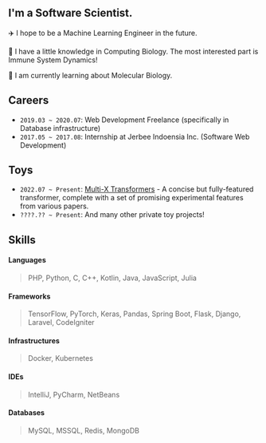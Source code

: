 ## I'm a Software Scientist.

✈️ I hope to be a Machine Learning Engineer in the future.

🧠 I have a little knowledge in Computing Biology. The most interested part is Immune System Dynamics!

📖 I am currently learning about Molecular Biology.

## Careers
- `2019.03 ~ 2020.07`: Web Development Freelance (specifically in Database infrastructure)
- `2017.05 ~ 2017.08`: Internship at Jerbee Indoensia Inc. (Software Web Development)

## Toys
- `2022.07 ~ Present`: [Multi-X Transformers](https://github.com/mfarisadip/Multi-X-Transformers) - A concise but fully-featured transformer, complete with a set of promising experimental features from various papers.
- `????.?? ~ Present`: And many other private toy projects!

## Skills

#### Languages
> PHP, Python, C, C++, Kotlin, Java, JavaScript, Julia

#### Frameworks
> TensorFlow, PyTorch, Keras, Pandas, Spring Boot, Flask, Django, Laravel, CodeIgniter

#### Infrastructures
> Docker, Kubernetes

#### IDEs
> IntelliJ, PyCharm, NetBeans

#### Databases
> MySQL, MSSQL, Redis, MongoDB
